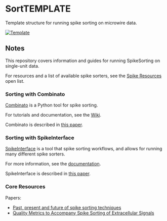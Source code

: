 # SortTEMPLATE

Template structure for running spike sorting on microwire data.

[![Template](https://img.shields.io/badge/template-HSUPipeline/SortTEMPLATE-yellow.svg)](https://github.com/HSUPipeline/SortTEMPLATE)

## Notes

This repository covers information and guides for running SpikeSorting on single-unit data.

For resources and a list of available spike sorters, see the
[Spike Resources](https://github.com/openlists/SpikeResources#spike-sorting)
open list.

### Sorting with Combinato

[Combinato](https://github.com/jniediek/combinato/)
is a Python tool for spike sorting. 

For tutorials and documentation, see the 
[Wiki](https://github.com/jniediek/combinato/wiki/).

Combinato is described in 
[this paper](https://journals.plos.org/plosone/article?id=10.1371/journal.pone.0166598). 

### Sorting with SpikeInterface

[SpikeInterface](https://github.com/SpikeInterface/spikeinterface)
is a tool that spike sorting workflows, and allows for running many different spike sorters. 

For more information, see the 
[documentation](https://spikeinterface.readthedocs.io/en/latest/).

SpikeInterface is described in 
[this paper](https://elifesciences.org/articles/61834). 

### Core Resources

Papers:
- [Past, present and future of spike sorting techniques](https://www.sciencedirect.com/science/article/pii/S0361923015000684)
- [Quality Metrics to Accompany Spike Sorting of Extracellular Signals](https://www.jneurosci.org/content/31/24/8699.short)

